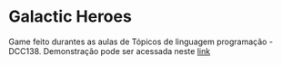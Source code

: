 # Galactic Heroes
Game feito durantes as aulas de Tópicos de linguagem programação - DCC138.
Demonstração pode ser acessada neste [link](https://lucas-santosp.github.io/galactic-heroes/)
